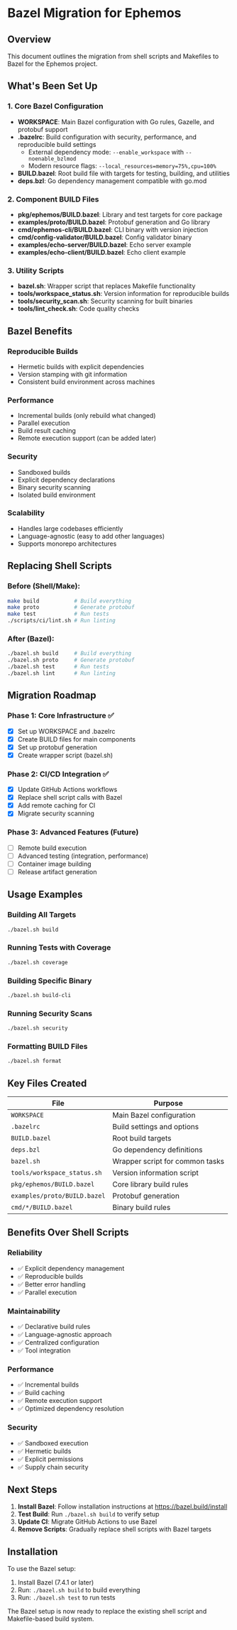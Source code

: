 # Bazel Migration for Ephemos

## Overview

This document outlines the migration from shell scripts and Makefiles to Bazel for the Ephemos project.

## What's Been Set Up

### 1. Core Bazel Configuration

- **WORKSPACE**: Main Bazel configuration with Go rules, Gazelle, and protobuf support
- **.bazelrc**: Build configuration with security, performance, and reproducible build settings
  - External dependency mode: `--enable_workspace` with `--noenable_bzlmod`
  - Modern resource flags: `--local_resources=memory=75%,cpu=100%`
- **BUILD.bazel**: Root build file with targets for testing, building, and utilities
- **deps.bzl**: Go dependency management compatible with go.mod

### 2. Component BUILD Files

- **pkg/ephemos/BUILD.bazel**: Library and test targets for core package
- **examples/proto/BUILD.bazel**: Protobuf generation and Go library
- **cmd/ephemos-cli/BUILD.bazel**: CLI binary with version injection
- **cmd/config-validator/BUILD.bazel**: Config validator binary
- **examples/echo-server/BUILD.bazel**: Echo server example
- **examples/echo-client/BUILD.bazel**: Echo client example

### 3. Utility Scripts

- **bazel.sh**: Wrapper script that replaces Makefile functionality
- **tools/workspace_status.sh**: Version information for reproducible builds
- **tools/security_scan.sh**: Security scanning for built binaries
- **tools/lint_check.sh**: Code quality checks

## Bazel Benefits

### Reproducible Builds
- Hermetic builds with explicit dependencies
- Version stamping with git information
- Consistent build environment across machines

### Performance
- Incremental builds (only rebuild what changed)
- Parallel execution
- Build result caching
- Remote execution support (can be added later)

### Security
- Sandboxed builds
- Explicit dependency declarations
- Binary security scanning
- Isolated build environment

### Scalability
- Handles large codebases efficiently
- Language-agnostic (easy to add other languages)
- Supports monorepo architectures

## Replacing Shell Scripts

### Before (Shell/Make):
```bash
make build           # Build everything
make proto           # Generate protobuf
make test            # Run tests
./scripts/ci/lint.sh # Run linting
```

### After (Bazel):
```bash
./bazel.sh build     # Build everything
./bazel.sh proto     # Generate protobuf
./bazel.sh test      # Run tests
./bazel.sh lint      # Run linting
```

## Migration Roadmap

### Phase 1: Core Infrastructure ✅
- [x] Set up WORKSPACE and .bazelrc
- [x] Create BUILD files for main components
- [x] Set up protobuf generation
- [x] Create wrapper script (bazel.sh)

### Phase 2: CI/CD Integration ✅
- [x] Update GitHub Actions workflows
- [x] Replace shell script calls with Bazel
- [x] Add remote caching for CI
- [x] Migrate security scanning

### Phase 3: Advanced Features (Future)
- [ ] Remote build execution
- [ ] Advanced testing (integration, performance)
- [ ] Container image building
- [ ] Release artifact generation

## Usage Examples

### Building All Targets
```bash
./bazel.sh build
```

### Running Tests with Coverage
```bash
./bazel.sh coverage
```

### Building Specific Binary
```bash
./bazel.sh build-cli
```

### Running Security Scans
```bash
./bazel.sh security
```

### Formatting BUILD Files
```bash
./bazel.sh format
```

## Key Files Created

| File | Purpose |
|------|---------|
| `WORKSPACE` | Main Bazel configuration |
| `.bazelrc` | Build settings and options |
| `BUILD.bazel` | Root build targets |
| `deps.bzl` | Go dependency definitions |
| `bazel.sh` | Wrapper script for common tasks |
| `tools/workspace_status.sh` | Version information script |
| `pkg/ephemos/BUILD.bazel` | Core library build rules |
| `examples/proto/BUILD.bazel` | Protobuf generation |
| `cmd/*/BUILD.bazel` | Binary build rules |

## Benefits Over Shell Scripts

### Reliability
- ✅ Explicit dependency management
- ✅ Reproducible builds
- ✅ Better error handling
- ✅ Parallel execution

### Maintainability
- ✅ Declarative build rules
- ✅ Language-agnostic approach
- ✅ Centralized configuration
- ✅ Tool integration

### Performance
- ✅ Incremental builds
- ✅ Build caching
- ✅ Remote execution support
- ✅ Optimized dependency resolution

### Security
- ✅ Sandboxed execution
- ✅ Hermetic builds
- ✅ Explicit permissions
- ✅ Supply chain security

## Next Steps

1. **Install Bazel**: Follow installation instructions at https://bazel.build/install
2. **Test Build**: Run `./bazel.sh build` to verify setup
3. **Update CI**: Migrate GitHub Actions to use Bazel
4. **Remove Scripts**: Gradually replace shell scripts with Bazel targets

## Installation

To use the Bazel setup:

1. Install Bazel (7.4.1 or later)
2. Run: `./bazel.sh build` to build everything
3. Run: `./bazel.sh test` to run tests

The Bazel setup is now ready to replace the existing shell script and Makefile-based build system.